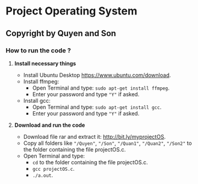 # Project Operating System


## Copyright by Quyen and Son
### How to run the code ?

1. __Install necessary things__
    - Install Ubuntu Desktop https://www.ubuntu.com/download.
    - Install ffmpeg:
        * Open Terminal and type: `sudo apt-get install ffmpeg`.
        * Enter your password and type `"Y"` if asked.
    - Install gcc:
        * Open Terminal and type: `sudo apt-get install gcc`.
        * Enter your password and type `"Y"` if asked.

2. __Download and run the code__
    - Download file rar and extract it: http://bit.ly/myprojectOS.
    - Copy all folders like `"/Quyen"`, `"/Son"`, `"/Quan1"`, `"/Quan2"`, `"/Son2"` to the folder containing the file projectOS.c.
    - Open Terminal and type:
        * `cd` to the folder containing the file projectOS.c.
        * `gcc projectOS.c`.
        * `./a.out`.
